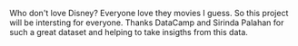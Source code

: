 Who don't love Disney? Everyone love they movies I guess. So this project will be intersting for everyone. Thanks DataCamp and Sirinda Palahan for such a great dataset and helping to take insigths from this data.
